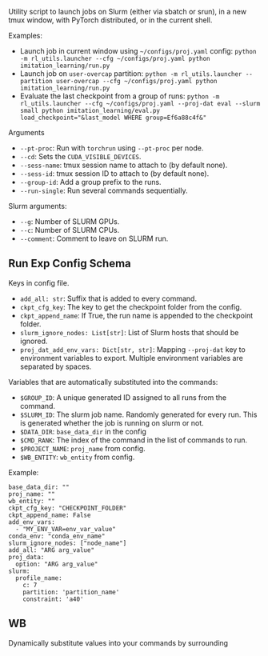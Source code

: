 Utility script to launch jobs on Slurm (either via sbatch or srun), in a new tmux window, with PyTorch distributed, or in the current shell.


Examples:
* Launch job in current window using `~/configs/proj.yaml` config: `python -m rl_utils.launcher --cfg ~/configs/proj.yaml python imitation_learning/run.py`
* Launch job on `user-overcap` partition: `python -m rl_utils.launcher --partition user-overcap --cfg ~/configs/proj.yaml python imitation_learning/run.py`
* Evaluate the last checkpoint from a group of runs: `python -m rl_utils.launcher --cfg ~/configs/proj.yaml --proj-dat eval --slurm small python imitation_learning/eval.py load_checkpoint="&last_model WHERE group=Ef6a88c4f&"`

Arguments
* `--pt-proc`: Run with `torchrun` using `--pt-proc` per node.
* `--cd`: Sets the `CUDA_VISIBLE_DEVICES`.
* `--sess-name`: tmux session name to attach to (by default none).
* `--sess-id`: tmux session ID to attach to (by default none).
* `--group-id`: Add a group prefix to the runs.
* `--run-single`: Run several commands sequentially.

Slurm arguments:
* `--g`: Number of SLURM GPUs.
* `--c`: Number of SLURM CPUs.
* `--comment`: Comment to leave on SLURM run.

## Run Exp Config Schema
Keys in config file.
* `add_all: str`: Suffix that is added to every command.
* `ckpt_cfg_key`: The key to get the checkpoint folder from the config.
* `ckpt_append_name`: If True, the run name is appended to the checkpoint folder.
* `slurm_ignore_nodes: List[str]`: List of Slurm hosts that should be ignored.
* `proj_dat_add_env_vars: Dict[str, str]`: Mapping `--proj-dat` key to environment variables to export. Multiple environment variables are separated by spaces.

Variables that are automatically substituted into the commands:
* `$GROUP_ID`: A unique generated ID assigned to all runs from the command.
* `$SLURM_ID`: The slurm job name. Randomly generated for every run. This is generated whether the job is running on slurm or not.
* `$DATA_DIR`: `base_data_dir` in the config
* `$CMD_RANK`: The index of the command in the list of commands to run.
* `$PROJECT_NAME`: `proj_name` from config.
* `$WB_ENTITY`: `wb_entity` from config.

Example:
```
base_data_dir: ""
proj_name: ""
wb_entity: ""
ckpt_cfg_key: "CHECKPOINT_FOLDER"
ckpt_append_name: False
add_env_vars:
  - "MY_ENV_VAR=env_var_value"
conda_env: "conda_env_name"
slurm_ignore_nodes: ["node_name"]
add_all: "ARG arg_value"
proj_data:
  option: "ARG arg_value"
slurm:
  profile_name:
    c: 7
    partition: 'partition_name'
    constraint: 'a40'
```



## WB
Dynamically substitute values into your commands by surrounding
